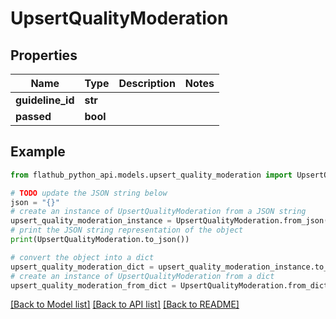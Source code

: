 # UpsertQualityModeration


## Properties

Name | Type | Description | Notes
------------ | ------------- | ------------- | -------------
**guideline_id** | **str** |  | 
**passed** | **bool** |  | 

## Example

```python
from flathub_python_api.models.upsert_quality_moderation import UpsertQualityModeration

# TODO update the JSON string below
json = "{}"
# create an instance of UpsertQualityModeration from a JSON string
upsert_quality_moderation_instance = UpsertQualityModeration.from_json(json)
# print the JSON string representation of the object
print(UpsertQualityModeration.to_json())

# convert the object into a dict
upsert_quality_moderation_dict = upsert_quality_moderation_instance.to_dict()
# create an instance of UpsertQualityModeration from a dict
upsert_quality_moderation_from_dict = UpsertQualityModeration.from_dict(upsert_quality_moderation_dict)
```
[[Back to Model list]](../README.md#documentation-for-models) [[Back to API list]](../README.md#documentation-for-api-endpoints) [[Back to README]](../README.md)


